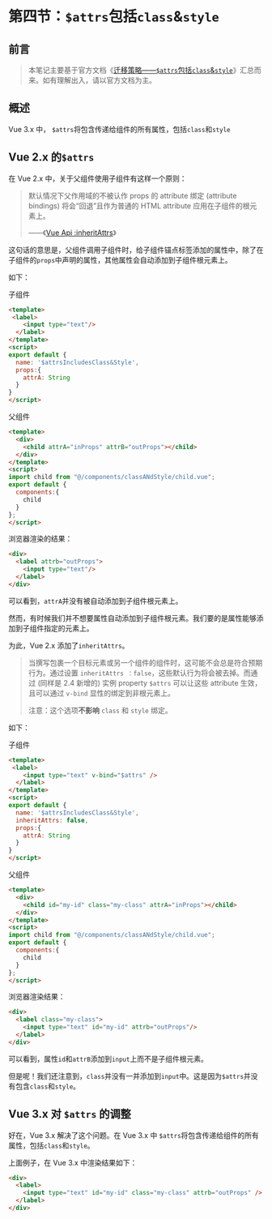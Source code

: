 # 第四节：`$attrs`包括`class`&`style`

## 前言

> 本笔记主要基于官方文档《[迁移策略——`$attrs`包括`class`&`style`](https://v3.cn.vuejs.org/guide/migration/attrs-includes-class-style.html)》汇总而来。如有理解出入，请以官方文档为主。



## 概述

Vue 3.x 中， `$attrs`将包含传递给组件的所有属性，包括`class`和`style`



## Vue 2.x 的`$attrs`

在 Vue 2.x 中，关于父组件使用子组件有这样一个原则：

> 默认情况下父作用域的不被认作 props 的 attribute 绑定 (attribute bindings) 将会“回退”且作为普通的 HTML attribute 应用在子组件的根元素上。
>
> ——《[Vue Api :inheritAttrs](https://cn.vuejs.org/v2/api/#inheritAttrs)》

这句话的意思是，父组件调用子组件时，给子组件锚点标签添加的属性中，除了在子组件的`props`中声明的属性，其他属性会自动添加到子组件根元素上。

如下：

子组件

```html
<template>
 <label>
    <input type="text"/>
  </label>
</template>
<script>
export default {
  name: '$attrsIncludesClass&Style',
  props:{
    attrA: String
  }
}
</script>
```

父组件

```html
<template>
  <div>
    <child attrA="inProps" attrB="outProps"></child>
  </div>
</template>
<script>
import child from "@/components/classANdStyle/child.vue";
export default {
  components:{
    child
  }
};
</script>

```

浏览器渲染的结果：

```html
<div>
  <label attrb="outProps">
    <input type="text"/>
  </label>
</div>
```

可以看到，`attrA`并没有被自动添加到子组件根元素上。



然而，有时候我们并不想要属性自动添加到子组件根元素。我们要的是属性能够添加到子组件指定的元素上。

为此，Vue 2.x 添加了`inheritAttrs`。

> 当撰写包裹一个目标元素或另一个组件的组件时，这可能不会总是符合预期行为。通过设置 `inheritAttrs ：false`，这些默认行为将会被去掉。而通过 (同样是 2.4 新增的) 实例 property `$attrs` 可以让这些 attribute 生效，且可以通过 `v-bind` 显性的绑定到非根元素上。
>
> 注意：这个选项**不影响** `class` 和 `style` 绑定。

如下：

子组件

```html
<template>
 <label>
    <input type="text" v-bind="$attrs" />
  </label>
</template>
<script>
export default {
  name: '$attrsIncludesClass&Style',
  inheritAttrs: false,
  props:{
    attrA: String
  }
}
</script>
```

父组件

```html
<template>
  <div>
    <child id="my-id" class="my-class" attrA="inProps"></child>
  </div>
</template>
<script>
import child from "@/components/classANdStyle/child.vue";
export default {
  components:{
    child
  }
};
</script>
```

浏览器渲染结果：

```html
<div>
  <label class="my-class">
    <input type="text" id="my-id" attrb="outProps"/>
  </label>
</div>
```

可以看到，属性`id`和`attrB`添加到`input`上而不是子组件根元素。

但是呢！我们还注意到，`class`并没有一并添加到`input`中。这是因为`$attrs`并没有包含`class`和`style`。

## Vue 3.x 对  `$attrs` 的调整

好在，Vue 3.x 解决了这个问题。在 Vue 3.x 中 `$attrs`将包含传递给组件的所有属性，包括`class`和`style`。

上面例子，在 Vue 3.x 中渲染结果如下：

```html
<div>
  <label>
    <input type="text" id="my-id" class="my-class" attrb="outProps" />
  </label>
</div>
```

